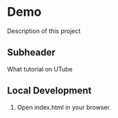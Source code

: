 # Demo
Description of this project


## Subheader
What tutorial on UTube

## Local Development

1. Open index.html in your browser. 